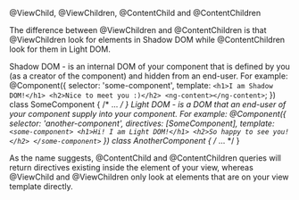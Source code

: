 @ViewChild, @ViewChildren, @ContentChild and @ContentChildren

The difference between @ViewChildren and @ContentChildren is that @ViewChildren look for elements in Shadow DOM while @ContentChildren look for them in Light DOM.


Shadow DOM - is an internal DOM of your component that is defined by you (as a creator of the component) and hidden from an end-user. For example:
@Component({
  selector: 'some-component',
  template: `
    <h1>I am Shadow DOM!</h1>
    <h2>Nice to meet you :)</h2>
    <ng-content></ng-content>
  `;
})
class SomeComponent { /* ... */ }
Light DOM - is a DOM that an end-user of your component supply into your component. For example:
@Component({
  selector: 'another-component',
  directives: [SomeComponent],
  template: `
    <some-component>
      <h1>Hi! I am Light DOM!</h1>
      <h2>So happy to see you!</h2>
    </some-component>
  `
})
class AnotherComponent { /* ... */ }

As the name suggests, @ContentChild and @ContentChildren queries will return directives existing inside the <ng-content></ng-content> element of your view, whereas @ViewChild and @ViewChildren only look at elements that are on your view template directly.